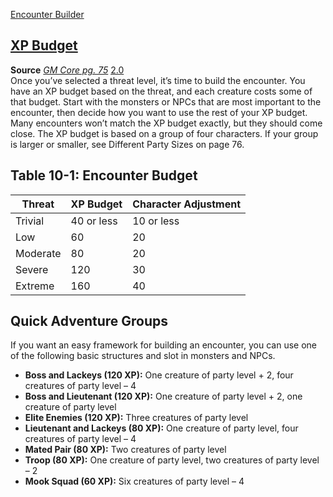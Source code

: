[Encounter Builder](https://maxiride.github.io/pf2e-encounters/#/)
## [XP Budget](https://2e.aonprd.com/Rules.aspx?ID=2717)

**Source** [_GM Core pg. 75_](https://2e.aonprd.com/Sources.aspx?ID=218) [2.0](https://2e.aonprd.com/Sources.aspx?ID=218)  
Once you’ve selected a threat level, it’s time to build the encounter. You have an XP budget based on the threat, and each creature costs some of that budget. Start with the monsters or NPCs that are most important to the encounter, then decide how you want to use the rest of your XP budget. Many encounters won’t match the XP budget exactly, but they should come close. The XP budget is based on a group of four characters. If your group is larger or smaller, see Different Party Sizes on page 76.

## Table 10-1: Encounter Budget

| **Threat** | **XP Budget** | **Character Adjustment** |
| ---------- | ------------- | ------------------------ |
| Trivial    | 40 or less    | 10 or less               |
| Low        | 60            | 20                       |
| Moderate   | 80            | 20                       |
| Severe     | 120           | 30                       |
| Extreme    | 160           | 40                       |

## Quick Adventure Groups

If you want an easy framework for building an encounter, you can use one of the following basic structures and slot in monsters and NPCs.  

- **Boss and Lackeys (120 XP):** One creature of party level + 2, four creatures of party level – 4
- **Boss and Lieutenant (120 XP):** One creature of party level + 2, one creature of party level
- **Elite Enemies (120 XP):** Three creatures of party level
- **Lieutenant and Lackeys (80 XP):** One creature of party level, four creatures of party level – 4
- **Mated Pair (80 XP):** Two creatures of party level
- **Troop (80 XP):** One creature of party level, two creatures of party level – 2
- **Mook Squad (60 XP):** Six creatures of party level – 4